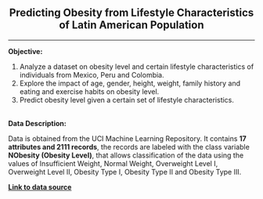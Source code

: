 ## <center> Predicting Obesity from Lifestyle Characteristics of Latin American Population
---
    
<b>Objective:</b> 
<ol>
<li>Analyze a dataset on obesity level and certain lifestyle characteristics of individuals from Mexico, Peru and Colombia.</li>
<li>Explore the impact of age, gender, height, weight, family history and eating and exercise habits on obesity level.</li>
<li>Predict obesity level given a certain set of lifestyle characteristics.</li>
</ol>
<br>
<b>Data Description:</b><br>
    
Data is obtained from the UCI Machine Learning Repository. It contains <b>17 attributes and 2111 records</b>, the records are labeled with the class variable <b>NObesity (Obesity Level)</b>, that allows classification of the data using the values of Insufficient Weight, Normal Weight, Overweight Level I, Overweight Level II, Obesity Type I, Obesity Type II and Obesity Type III. 

    
__[Link to data source](https://www.sciencedirect.com/science/article/pii/S2352340919306985?via%3Dihub)__
